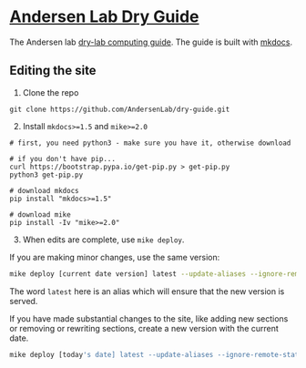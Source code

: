 # [Andersen Lab Dry Guide](http://andersenlab.org/dry-guide/)

The Andersen lab [dry-lab computing guide](http://andersenlab.org/dry-guide/). The guide is built with [mkdocs](http://www.mkdocs.org/).

## Editing the site

1. Clone the repo

```
git clone https://github.com/AndersenLab/dry-guide.git
```

2. Install `mkdocs>=1.5` and `mike>=2.0`

```
# first, you need python3 - make sure you have it, otherwise download

# if you don't have pip...
curl https://bootstrap.pypa.io/get-pip.py > get-pip.py
python3 get-pip.py

# download mkdocs
pip install "mkdocs>=1.5"

# download mike
pip install -Iv "mike>=2.0"

```

3. When edits are complete, use `mike deploy`.

If you are making minor changes, use the same version:

```bash
mike deploy [current date version] latest --update-aliases --ignore-remote-status --push
```

The word `latest` here is an alias which will ensure that the new version is served.


If you have made substantial changes to the site, like adding new sections or removing or rewriting sections, create a new version with the current date.

```bash
mike deploy [today's date] latest --update-aliases --ignore-remote-status --push
```